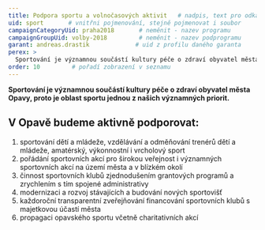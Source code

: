 ```yaml
---
title: Podpora sportu a volnočasových aktivit   # nadpis, text pro odkazy z jiných stranek
uid: sport       # vnitřni pojmenování, stejně pojmenovat i soubor
campaignCategoryUid: praha2018       # neměnit - nazev programu
campaignGroupUid: volby-2018         # neměnit - nazev podprogramu
garant: andreas.drastik             # uid z profilu daného garanta
perex: >
  Sportování je významnou součástí kultury péče o zdraví obyvatel města Opavy.
order: 10         # pořadí zobrazení v seznamu
---
```


**Sportování je významnou součástí kultury péče o zdraví obyvatel města Opavy, proto je oblast sportu jednou z našich významných priorit.**    <!-- Zvýrazněný text na začátku  stránky -->

## V Opavě budeme aktivně podporovat:
 <!-- Nadpis druhé úrovně -->
<ol>
<li>sportování dětí a mládeže, vzdělávání a odměňování trenérů dětí a mládeže, amatérský, výkonnostní i vrcholový sport</li>
<li>pořádání sportovních akcí pro širokou veřejnost i významných sportovních akcí na území města a v blízkém okolí</li>
<li>činnost sportovních klubů zjednodušením grantových programů a zrychlením s tím spojené administrativy</li>
<li>modernizaci a rozvoj stávajících a budování nových sportovišť</li>
<li>každoroční transparentní zveřejňování financování sportovních klubů s majetkovou účastí města</li>
<li>propagaci opavského sportu včetně charitativních akcí</li>
</ol>
